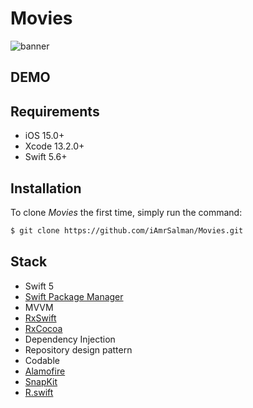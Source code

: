 # Movies

![banner](https://user-images.githubusercontent.com/10261166/165381276-23dd3127-c7b6-46c7-9f3f-621c54c01895.png)

## DEMO


## Requirements

- iOS 15.0+
- Xcode 13.2.0+
- Swift 5.6+

## Installation

To clone *Movies* the first time, simply run the command:

```bash
$ git clone https://github.com/iAmrSalman/Movies.git
```

## Stack

- Swift 5
- [Swift Package Manager](https://www.swift.org/package-manager/)
- MVVM
- [RxSwift](https://github.com/ReactiveX/RxSwift)
- [RxCocoa](https://github.com/ReactiveX/RxSwift)
- Dependency Injection
- Repository design pattern
- Codable
- [Alamofire](https://github.com/Alamofire/Alamofire)
- [SnapKit](http://snapkit.io/)
- [R.swift](https://github.com/mac-cain13/R.swift)
